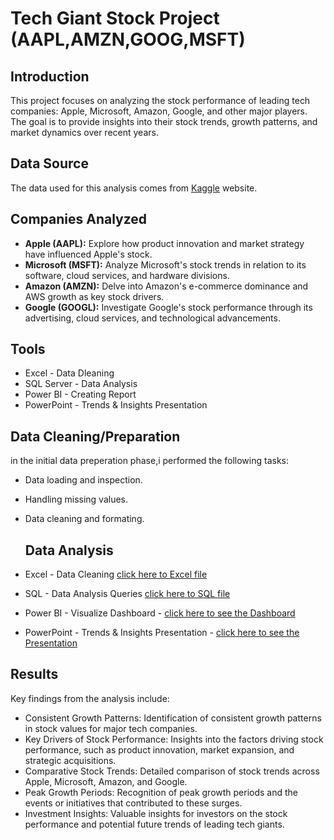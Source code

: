 # Tech Giant Stock Project (AAPL,AMZN,GOOG,MSFT)

## Introduction
This project focuses on analyzing the stock performance of leading tech companies: Apple, Microsoft, Amazon, Google, and other major players. The goal is to provide insights into their stock trends, growth patterns, and market dynamics over recent years.

## Data Source
The data used for this analysis comes from [Kaggle](https://www.kaggle.com/datasets/beeru999/amazon-microsoft-apple-google-stocks-data?select=AMZN_data.csv) website.

## Companies Analyzed
- **Apple (AAPL):** Explore how product innovation and market strategy have influenced Apple's stock.
- **Microsoft (MSFT):** Analyze Microsoft's stock trends in relation to its software, cloud services, and hardware divisions.
- **Amazon (AMZN):** Delve into Amazon's e-commerce dominance and AWS growth as key stock drivers.
- **Google (GOOGL):** Investigate Google's stock performance through its advertising, cloud services, and technological advancements.

## Tools
- Excel - Data Dleaning
- SQL Server - Data Analysis
- Power BI  - Creating Report
- PowerPoint - Trends & Insights Presentation


## Data Cleaning/Preparation
 in the initial data preperation phase,i performed the following tasks:
- Data loading and inspection.
- Handling missing values.
- Data cleaning and formating.
 

  ## Data Analysis 
- Excel - Data Cleaning [click here to Excel file](https://github.com/shonlugassy/Tech-Giant-Stock-Project/blob/main/Tech%20Giants%20Stock%20Data%20project/TechGiants_TBLS.xlsx)
- SQL - Data Analysis Queries [click here to SQL file](https://github.com/shonlugassy/Tech-Giant-Stock-Project/blob/main/Tech%20Giants%20Stock%20Data%20project/TechGiantsQuerysAnalysis.sql)
- Power BI - Visualize Dashboard - [click here to see the Dashboard](https://github.com/shonlugassy/Tech-Giant-Stock-Project/blob/main/Tech%20Giants%20Stock%20Data%20project/Tech%20Giants%20Stock%20KPI.pbix)
- PowerPoint - Trends & Insights Presentation - [click here to see the Presentation](https://github.com/shonlugassy/Tech-Giant-Stock-Project/blob/main/Tech%20Giants%20Stock%20Data%20project/Tech%20Giants%20Stock.pptx)


## Results
Key findings from the analysis include:
- Consistent Growth Patterns: Identification of consistent growth patterns in stock values for major tech companies.
- Key Drivers of Stock Performance: Insights into the factors driving stock performance, such as product innovation, market expansion, and strategic acquisitions.
- Comparative Stock Trends: Detailed comparison of stock trends across Apple, Microsoft, Amazon, and Google.
- Peak Growth Periods: Recognition of peak growth periods and the events or initiatives that contributed to these surges.
- Investment Insights: Valuable insights for investors on the stock performance and potential future trends of leading tech giants.



